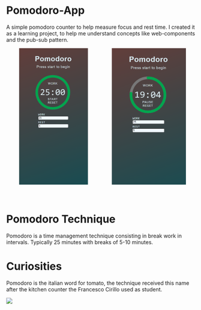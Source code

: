 <style>
  .container {
    display: flex;
  }

  .img-app {
    width: 300px;
    height: 400px;

    object-fit: cover;
    object-position: 50% 0%;
    clip-path: inset(0 11% 9% 14%);
  }

</style>

# Pomodoro-App

A simple pomodoro counter to help measure focus and rest time.
I created it as a learning project, to help me understand concepts like web-components and the pub-sub pattern.

<div style="display: flex;">
  <img style="width: 300px;
  height: 400px;
    object-fit: cover;
    object-position: 50% 0%;
    clip-path: inset(0 11% 9% 14%);" src="./images/pomodoro_stop.png">
  <img style="width: 300px;
    height: 400px;
    object-fit: cover;
    object-position: 50% 0%;
    clip-path: inset(0 11% 9% 14%);" src="./images/pomodoro_run.png">
</div>

# Pomodoro Technique

Pomodoro is a time management technique consisting in break work in intervals.
Typically 25 minutes with breaks of 5-10 minutes.

# Curiosities

Pomodoro is the italian word for tomato, the technique received this name after the kitchen counter the Francesco Cirillo used as student.

<div><img src="https://upload.wikimedia.org/wikipedia/commons/thumb/3/34/Il_pomodoro.jpg/220px-Il_pomodoro.jpg"></div>
